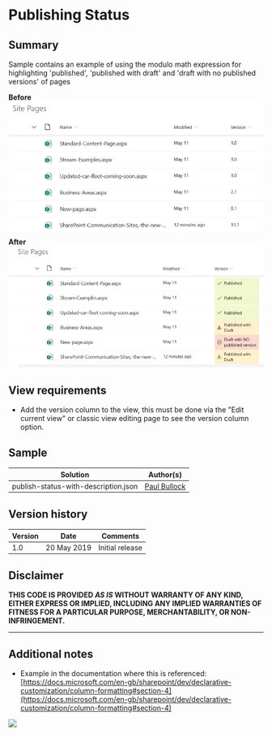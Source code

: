# Publishing Status

## Summary
Sample contains an example of using the modulo math expression for highlighting 'published', 'published with draft' and 'draft with no published versions' of pages

**Before**
![screenshot of the sample before formatting](./example-before.jpg)
**After**
![screenshot of the sample after formatting](./example-after.jpg)


## View requirements

- Add the version column to the view, this must be done via the "Edit current view" or classic view editing page to see the version column option.

## Sample

Solution|Author(s)
--------|---------
publish-status-with-description.json | [Paul Bullock](https://twitter.com/pkbullock)

## Version history

Version|Date|Comments
-------|----|--------
1.0| 20 May 2019|Initial release

## Disclaimer
**THIS CODE IS PROVIDED *AS IS* WITHOUT WARRANTY OF ANY KIND, EITHER EXPRESS OR IMPLIED, INCLUDING ANY IMPLIED WARRANTIES OF FITNESS FOR A PARTICULAR PURPOSE, MERCHANTABILITY, OR NON-INFRINGEMENT.**

---

## Additional notes


- Example in the documentation where this is referenced: [https://docs.microsoft.com/en-gb/sharepoint/dev/declarative-customization/column-formatting#section-4](https://docs.microsoft.com/en-gb/sharepoint/dev/declarative-customization/column-formatting#section-4)


<img src="https://telemetry.sharepointpnp.com/sp-dev-list-formatting/column-samples/number-publishing-status" />
